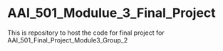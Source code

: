 # AAI_501_Modulue_3_Final_Project
This is repository to host the code for final project for AAI_501_Final_Project_Module3_Group_2
